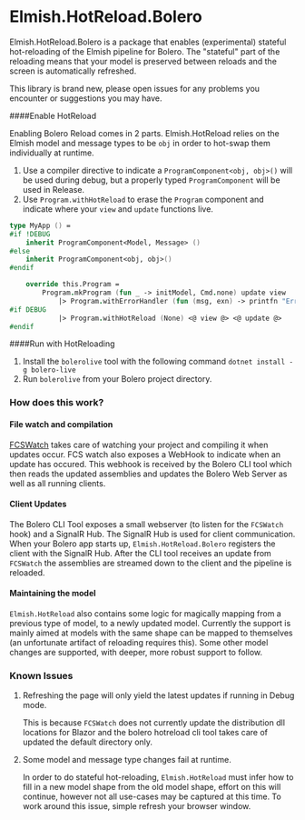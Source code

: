 # Elmish.HotReload.Bolero

Elmish.HotReload.Bolero is a package that enables (experimental) stateful hot-reloading of the Elmish pipeline for Bolero. 
The "stateful" part of the reloading means that your model is preserved between reloads and the screen is automatically 
refreshed. 

This library is brand new, please open issues for any problems you encounter or suggestions you may have. 

####Enable HotReload 

Enabling Bolero Reload comes in 2 parts. Elmish.HotReload relies on the Elmish model and message types to be `obj` in 
order to hot-swap them individually at runtime.

1. Use a compiler directive to indicate a `ProgramComponent<obj, obj>()` will be used during debug, but a properly typed `ProgramComponent` will be used in Release.
2. Use `Program.withHotReload` to erase the `Program` component and indicate where your `view` and `update` functions live. 

 
```fsharp
type MyApp () =
#if !DEBUG
    inherit ProgramComponent<Model, Message> ()
#else
    inherit ProgramComponent<obj, obj>()
#endif

    override this.Program =
        Program.mkProgram (fun _ -> initModel, Cmd.none) update view
            |> Program.withErrorHandler (fun (msg, exn) -> printfn "Error: %s\n\n%A" msg exn)
#if DEBUG
            |> Program.withHotReload (None) <@ view @> <@ update @>
#endif

```

####Run with HotReloading

1. Install the `bolerolive` tool with the following command `dotnet install -g bolero-live`
2. Run `bolerolive` from your Bolero project directory. 

### How does this work?

#### File watch and compilation 

[FCSWatch](https://github.com/humhei/FCSWatch) takes care of watching your project and compiling it when updates occur. 
FCS watch also exposes a WebHook to indicate when an update has occured. This webhook is received by the Bolero CLI tool
which then reads the updated assemblies and updates the Bolero Web Server as well as all running clients.

#### Client Updates

The Bolero CLI Tool exposes a small webserver (to listen for the `FCSWatch` hook) and a SignalR Hub. The SignalR Hub is 
used for client communication. When your Bolero app starts up, `Elmish.HotReload.Bolero` registers the client with the 
SignalR Hub. After the CLI tool receives an update from `FCSWatch` the assemblies are streamed down to the client and 
the pipeline is reloaded.

#### Maintaining the model

`Elmish.HotReload` also contains some logic for magically mapping from a previous type of model, to a newly updated 
model. Currently the support is mainly aimed at models with the same shape can be mapped to themselves (an unfortunate 
artifact of reloading requires this). Some other model changes are supported, with deeper, more robust support to follow. 

### Known Issues

1. Refreshing the page will only yield the latest updates if running in Debug mode. 

    This is because `FCSWatch` does not currently update the distribution dll locations for Blazor and the bolero hotreload cli tool takes care of updated the default directory only.

2. Some model and message type changes fail at runtime.
    
    In order to do stateful hot-reloading, `Elmish.HotReload` must infer how to fill in a new model shape from the old model shape, effort on this will continue, however not all use-cases may be captured at this time. 
    To work around this issue, simple refresh your browser window. 
    
